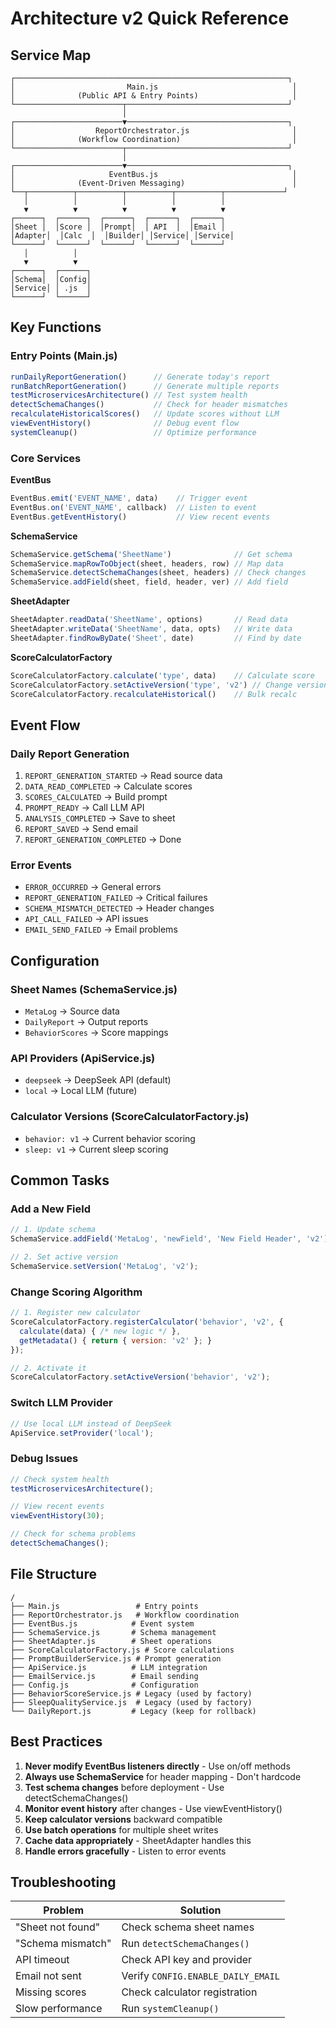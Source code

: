 # Architecture v2 Quick Reference

## Service Map

```
┌─────────────────────────────────────────────────────────────┐
│                         Main.js                              │
│              (Public API & Entry Points)                     │
└────────────────────────┬────────────────────────────────────┘
                         │
┌────────────────────────▼────────────────────────────────────┐
│                  ReportOrchestrator.js                       │
│              (Workflow Coordination)                         │
└────────────────────────┬────────────────────────────────────┘
                         │
┌────────────────────────▼────────────────────────────────────┐
│                     EventBus.js                              │
│              (Event-Driven Messaging)                        │
└──┬──────────┬──────────┬──────────┬──────────┬─────────────┘
   │          │          │          │          │
   ▼          ▼          ▼          ▼          ▼
┌──────┐  ┌──────┐  ┌──────┐  ┌──────┐  ┌──────┐
│Sheet │  │Score │  │Prompt│  │ API  │  │Email │
│Adapter│  │Calc  │  │Builder│ │Service│ │Service│
└──────┘  └──────┘  └──────┘  └──────┘  └──────┘
   │          │
   ▼          ▼
┌──────┐  ┌──────┐
│Schema│  │Config│
│Service│ │ .js  │
└──────┘  └──────┘
```

## Key Functions

### Entry Points (Main.js)
```javascript
runDailyReportGeneration()      // Generate today's report
runBatchReportGeneration()      // Generate multiple reports
testMicroservicesArchitecture() // Test system health
detectSchemaChanges()           // Check for header mismatches
recalculateHistoricalScores()   // Update scores without LLM
viewEventHistory()              // Debug event flow
systemCleanup()                 // Optimize performance
```

### Core Services

**EventBus**
```javascript
EventBus.emit('EVENT_NAME', data)    // Trigger event
EventBus.on('EVENT_NAME', callback)  // Listen to event
EventBus.getEventHistory()           // View recent events
```

**SchemaService**
```javascript
SchemaService.getSchema('SheetName')              // Get schema
SchemaService.mapRowToObject(sheet, headers, row) // Map data
SchemaService.detectSchemaChanges(sheet, headers) // Check changes
SchemaService.addField(sheet, field, header, ver) // Add field
```

**SheetAdapter**
```javascript
SheetAdapter.readData('SheetName', options)       // Read data
SheetAdapter.writeData('SheetName', data, opts)   // Write data
SheetAdapter.findRowByDate('Sheet', date)         // Find by date
```

**ScoreCalculatorFactory**
```javascript
ScoreCalculatorFactory.calculate('type', data)    // Calculate score
ScoreCalculatorFactory.setActiveVersion('type', 'v2') // Change version
ScoreCalculatorFactory.recalculateHistorical()    // Bulk recalc
```

## Event Flow

### Daily Report Generation
1. `REPORT_GENERATION_STARTED` → Read source data
2. `DATA_READ_COMPLETED` → Calculate scores
3. `SCORES_CALCULATED` → Build prompt
4. `PROMPT_READY` → Call LLM API
5. `ANALYSIS_COMPLETED` → Save to sheet
6. `REPORT_SAVED` → Send email
7. `REPORT_GENERATION_COMPLETED` → Done

### Error Events
- `ERROR_OCCURRED` → General errors
- `REPORT_GENERATION_FAILED` → Critical failures
- `SCHEMA_MISMATCH_DETECTED` → Header changes
- `API_CALL_FAILED` → API issues
- `EMAIL_SEND_FAILED` → Email problems

## Configuration

### Sheet Names (SchemaService.js)
- `MetaLog` → Source data
- `DailyReport` → Output reports
- `BehaviorScores` → Score mappings

### API Providers (ApiService.js)
- `deepseek` → DeepSeek API (default)
- `local` → Local LLM (future)

### Calculator Versions (ScoreCalculatorFactory.js)
- `behavior: v1` → Current behavior scoring
- `sleep: v1` → Current sleep scoring

## Common Tasks

### Add a New Field
```javascript
// 1. Update schema
SchemaService.addField('MetaLog', 'newField', 'New Field Header', 'v2');

// 2. Set active version
SchemaService.setVersion('MetaLog', 'v2');
```

### Change Scoring Algorithm
```javascript
// 1. Register new calculator
ScoreCalculatorFactory.registerCalculator('behavior', 'v2', {
  calculate(data) { /* new logic */ },
  getMetadata() { return { version: 'v2' }; }
});

// 2. Activate it
ScoreCalculatorFactory.setActiveVersion('behavior', 'v2');
```

### Switch LLM Provider
```javascript
// Use local LLM instead of DeepSeek
ApiService.setProvider('local');
```

### Debug Issues
```javascript
// Check system health
testMicroservicesArchitecture();

// View recent events
viewEventHistory(30);

// Check for schema problems
detectSchemaChanges();
```

## File Structure
```
/
├── Main.js                 # Entry points
├── ReportOrchestrator.js   # Workflow coordination
├── EventBus.js            # Event system
├── SchemaService.js       # Schema management
├── SheetAdapter.js        # Sheet operations
├── ScoreCalculatorFactory.js # Score calculations
├── PromptBuilderService.js # Prompt generation
├── ApiService.js          # LLM integration
├── EmailService.js        # Email sending
├── Config.js              # Configuration
├── BehaviorScoreService.js # Legacy (used by factory)
├── SleepQualityService.js  # Legacy (used by factory)
└── DailyReport.js         # Legacy (keep for rollback)
```

## Best Practices

1. **Never modify EventBus listeners directly** - Use on/off methods
2. **Always use SchemaService** for header mapping - Don't hardcode
3. **Test schema changes** before deployment - Use detectSchemaChanges()
4. **Monitor event history** after changes - Use viewEventHistory()
5. **Keep calculator versions** backward compatible
6. **Use batch operations** for multiple sheet writes
7. **Cache data appropriately** - SheetAdapter handles this
8. **Handle errors gracefully** - Listen to error events

## Troubleshooting

| Problem | Solution |
|---------|----------|
| "Sheet not found" | Check schema sheet names |
| "Schema mismatch" | Run `detectSchemaChanges()` |
| API timeout | Check API key and provider |
| Email not sent | Verify `CONFIG.ENABLE_DAILY_EMAIL` |
| Missing scores | Check calculator registration |
| Slow performance | Run `systemCleanup()` | 